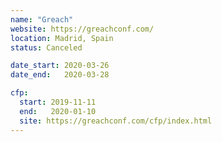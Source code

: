 ```yaml
---
name: "Greach"
website: https://greachconf.com/
location: Madrid, Spain
status: Canceled

date_start: 2020-03-26
date_end:   2020-03-28

cfp:
  start: 2019-11-11
  end:   2020-01-10
  site: https://greachconf.com/cfp/index.html
---
```

